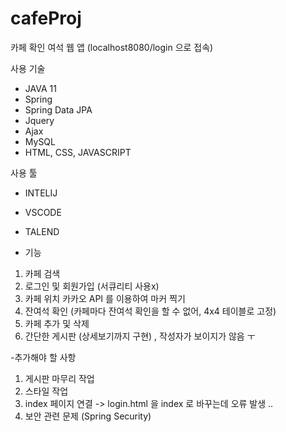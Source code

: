 # cafeProj

카페 확인 여석 웹 앱 
(localhost8080/login 으로 접속) 

사용 기술
- JAVA 11 
- Spring
- Spring Data JPA
- Jquery
- Ajax
- MySQL
- HTML, CSS, JAVASCRIPT


사용 툴
- INTELIJ
- VSCODE
- TALEND

- 기능
1. 카페 검색
2. 로그인 및 회원가입 (서큐리티 사용x)
3. 카페 위치 카카오 API 를 이용하여 마커 찍기
4. 잔여석 확인 (카페마다 잔여석 확인을 할 수 없어, 4x4 테이블로 고정)
5. 카페 추가 및 삭제
6. 간단한 게시판 (상세보기까지 구현) , 작성자가 보이지가 않음 ㅜ

-추가해야 할 사항
1. 게시판 마무리 작업
2. 스타일 작업
3. index 페이지 연결 -> login.html 을 index 로 바꾸는데 오류 발생 ..
4. 보안 관련 문제 (Spring Security)
